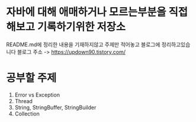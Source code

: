 # 자바에 대해 애매하거나 모르는부분을 직접 해보고 기록하기위한 저장소
README.md에 정리한 내용을 기재하지않고 주제만 적어놓고 블로그에 정리하고있습니다
블로그 주소 -> https://updown90.tistory.com/

# 공부할 주제
  1. Error vs Exception
  2. Thread
  3. String, StringBuffer, StringBuilder
  4. Collection
